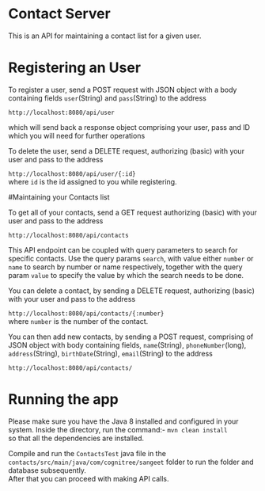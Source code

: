 # Contact Server

This is an API for maintaining a contact list for a given user.

# Registering an User
To register a user, send a POST request with JSON object with a body containing fields `user`(String) and `pass`(String) to the address <br/>

`http://localhost:8080/api/user` <br/>

which will send back a response object comprising your user, pass and ID which you will need for further operations

To delete the user, send a DELETE request, authorizing (basic) with your user and pass to the address <br/>

`http://localhost:8080/api/user/{:id}` <br/>
where `id` is the id assigned to you while registering.

#Maintaining your Contacts list

To get all of your contacts, send a GET request authorizing (basic) with your user and pass to the address <br/>

`http://localhost:8080/api/contacts` <br/>

This API endpoint can be coupled with query parameters to search for specific contacts. Use the query params `search`, with value either `number` or `name` to search by number or name respectively, together with the query param `value` to specify the value by which the search needs to be done.

You can delete a contact, by sending a DELETE request, authorizing (basic) with your user and pass to the address <br/>

`http://localhost:8080/api/contacts/{:number}` <br/>
where `number` is the number of the contact.

You can then add new contacts, by sending a POST request, comprising of JSON object with body containing fields, `name`(String), `phoneNumber`(long), `address`(String), `birthDate`(String), `email`(String) 
to the address <br/>

`http://localhost:8080/api/contacts/`

# Running the app

Please make sure you have the Java 8 installed and configured in your system. 
Inside the directory, run the command:- 
`mvn clean install` <br/>
so that all the dependencies are installed. 


Compile and run the `ContactsTest` java file in the `contacts/src/main/java/com/cognitree/sangeet` folder to run the folder and database subsequently. <br/>
After that you can proceed with making API calls.



